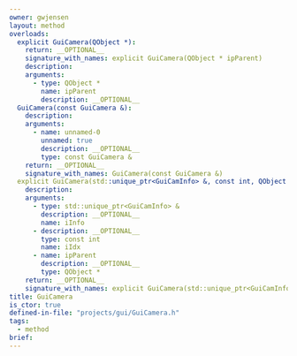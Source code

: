 ```yaml
---
owner: gwjensen
layout: method
overloads:
  explicit GuiCamera(QObject *):
    return: __OPTIONAL__
    signature_with_names: explicit GuiCamera(QObject * ipParent)
    description:
    arguments:
      - type: QObject *
        name: ipParent
        description: __OPTIONAL__
  GuiCamera(const GuiCamera &):
    description:
    arguments:
      - name: unnamed-0
        unnamed: true
        description: __OPTIONAL__
        type: const GuiCamera &
    return: __OPTIONAL__
    signature_with_names: GuiCamera(const GuiCamera &)
  explicit GuiCamera(std::unique_ptr<GuiCamInfo> &, const int, QObject *):
    description:
    arguments:
      - type: std::unique_ptr<GuiCamInfo> &
        description: __OPTIONAL__
        name: iInfo
      - description: __OPTIONAL__
        type: const int
        name: iIdx
      - name: ipParent
        description: __OPTIONAL__
        type: QObject *
    return: __OPTIONAL__
    signature_with_names: explicit GuiCamera(std::unique_ptr<GuiCamInfo> & iInfo, const int iIdx, QObject * ipParent)
title: GuiCamera
is_ctor: true
defined-in-file: "projects/gui/GuiCamera.h"
tags:
  - method
brief:
---
```

